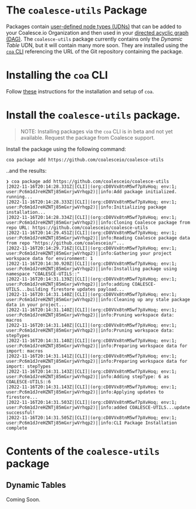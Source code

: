 # The `coalesce-utils` Package
Packages contain [user-defined node types (UDNs)](https://docs.coalesce.io/docs/node-types) that can be added to your Coalesce.io Organization and then used in your [directed acyclic graph (DAG)](https://en.wikipedia.org/wiki/Directed_acyclic_graph).
The `coalesce-utils` package currently contains only the *Dynamic Table* UDN, but it will contain many more soon.
They are installed using the [`coa` CLI](https://docs.coalesce.io/docs/cli-overview) referencing the URL of the Git repository containing the package.

# Installing the `coa` CLI
Follow [these](https://docs.coalesce.io/docs/cli-setup) instructions for the installation and setup of `coa`.

# Install the `coalesce-utils` package.
> NOTE: Installing packages via the `coa` CLI is in beta and not yet available.
Request the package from Coalesce support.

Install the package using the following command:

```
coa package add https://github.com/coalesceio/coalesce-utils
```
..and the results:
```
❯ coa package add https://github.com/coalesceio/coalesce-utils
|2022-11-16T20:14:28.331Z|[CLI]|(org:cD8VVx8tnM5wf7pXvHoq; env:1; user:Pc6m1dJreHZNTj85mGxrjwVrhqp2)||info:Add package initialized. running...
|2022-11-16T20:14:28.333Z|[CLI]|(org:cD8VVx8tnM5wf7pXvHoq; env:1; user:Pc6m1dJreHZNTj85mGxrjwVrhqp2)||info:Initializing package installation...
|2022-11-16T20:14:28.334Z|[CLI]|(org:cD8VVx8tnM5wf7pXvHoq; env:1; user:Pc6m1dJreHZNTj85mGxrjwVrhqp2)||info:Cloning Coalesce package from repo URL: https://github.com/coalesceio/coalesce-utils
|2022-11-16T20:14:29.451Z|[CLI]|(org:cD8VVx8tnM5wf7pXvHoq; env:1; user:Pc6m1dJreHZNTj85mGxrjwVrhqp2)||info:Reading Coalesce package data from repo "https://github.com/coalesceio/"...
|2022-11-16T20:14:29.716Z|[CLI]|(org:cD8VVx8tnM5wf7pXvHoq; env:1; user:Pc6m1dJreHZNTj85mGxrjwVrhqp2)||info:Gathering your project workspace data for environment: 1
|2022-11-16T20:14:30.920Z|[CLI]|(org:cD8VVx8tnM5wf7pXvHoq; env:1; user:Pc6m1dJreHZNTj85mGxrjwVrhqp2)||info:Installing package using namespace "COALESCE-UTILS::"
|2022-11-16T20:14:31.139Z|[CLI]|(org:cD8VVx8tnM5wf7pXvHoq; env:1; user:Pc6m1dJreHZNTj85mGxrjwVrhqp2)||info:adding COALESCE-UTILS...building firestore updates payload...
|2022-11-16T20:14:31.140Z|[CLI]|(org:cD8VVx8tnM5wf7pXvHoq; env:1; user:Pc6m1dJreHZNTj85mGxrjwVrhqp2)||info:Cleaning up any stale package data in your project...
|2022-11-16T20:14:31.140Z|[CLI]|(org:cD8VVx8tnM5wf7pXvHoq; env:1; user:Pc6m1dJreHZNTj85mGxrjwVrhqp2)||info:Pruning workspace data: macros
|2022-11-16T20:14:31.140Z|[CLI]|(org:cD8VVx8tnM5wf7pXvHoq; env:1; user:Pc6m1dJreHZNTj85mGxrjwVrhqp2)||info:Pruning workspace data: stepTypes
|2022-11-16T20:14:31.140Z|[CLI]|(org:cD8VVx8tnM5wf7pXvHoq; env:1; user:Pc6m1dJreHZNTj85mGxrjwVrhqp2)||info:Preparing workspace data for import: macros
|2022-11-16T20:14:31.141Z|[CLI]|(org:cD8VVx8tnM5wf7pXvHoq; env:1; user:Pc6m1dJreHZNTj85mGxrjwVrhqp2)||info:Preparing workspace data for import: stepTypes
|2022-11-16T20:14:31.143Z|[CLI]|(org:cD8VVx8tnM5wf7pXvHoq; env:1; user:Pc6m1dJreHZNTj85mGxrjwVrhqp2)||info:Adding stepType: 6 as COALESCE-UTILS::6
|2022-11-16T20:14:31.143Z|[CLI]|(org:cD8VVx8tnM5wf7pXvHoq; env:1; user:Pc6m1dJreHZNTj85mGxrjwVrhqp2)||info:Applying updates to firestore...
|2022-11-16T20:14:31.503Z|[CLI]|(org:cD8VVx8tnM5wf7pXvHoq; env:1; user:Pc6m1dJreHZNTj85mGxrjwVrhqp2)||info:added COALESCE-UTILS...update successful!
|2022-11-16T20:14:31.505Z|[CLI]|(org:cD8VVx8tnM5wf7pXvHoq; env:1; user:Pc6m1dJreHZNTj85mGxrjwVrhqp2)||info:CLI Package Installation complete
```
# Contents of the `coalesce-utils` package
## Dynamic Tables
Coming Soon.